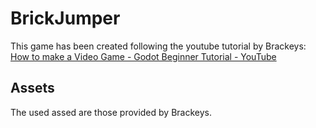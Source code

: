 # BrickJumper

This game has been created following the youtube tutorial by Brackeys: [How to make a Video Game - Godot Beginner Tutorial - YouTube](https://www.youtube.com/watch?v=LOhfqjmasi0)



## Assets

The used assed are those provided by Brackeys.


